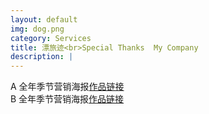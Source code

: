 ```yaml
---
layout: default
img: dog.png
category: Services
title: 漂旅迹<br>Special Thanks  My Company
description: |
---
```

 A 全年季节营销海报[作品链接](http://join.deathtothestockphoto.com/) <br>
 B 全年季节营销海报[作品链接](http://join.deathtothestockphoto.com/) <br>